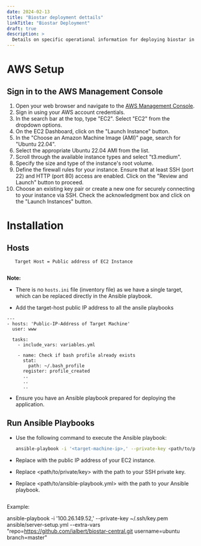 ```yaml
---
date: 2024-02-13
title: "Biostar deployment dettails"
linkTitle: "Biostar Deployment"
draft: true
description: >
  Details on specific operational information for deploying biostar in the Bioconductor core environment.
---
```


# AWS Setup

## Sign in to the AWS Management Console
1. Open your web browser and navigate to the [AWS Management Console](https://console.aws.amazon.com/).
2. Sign in using your AWS account credentials.
3. In the search bar at the top, type "EC2". Select "EC2" from the dropdown options.
4. On the EC2 Dashboard, click on the "Launch Instance" button.
5. In the "Choose an Amazon Machine Image (AMI)" page, search for "Ubuntu 22.04".
6. Select the appropriate Ubuntu 22.04 AMI from the list.
7. Scroll through the available instance types and select "t3.medium".
8. Specify the size and type of the instance's root volume. 
9. Define the firewall rules for your instance. Ensure that at least SSH (port 22) and HTTP (port 80) access are enabled. Click on the "Review and Launch" button to proceed.
10. Choose an existing key pair or create a new one for securely connecting to your instance via SSH. Check the acknowledgment box and click on the "Launch Instances" button.


# Installation

## Hosts 

```
   Target Host = Public address of EC2 Instance 
   
```

**Note:** 
- There is no `hosts.ini` file (inventory file) as we have a single target, which can be replaced directly in the Ansible playbook.

- Add the target-host public IP address to all the ansile playbooks 


``` 
---
- hosts: 'Public-IP-Address of Target Machine'
  user: www

  tasks:
    - include_vars: variables.yml

    - name: Check if bash profile already exists
      stat:
        path: ~/.bash_profile
      register: profile_created
      ..
      ..
      ..

```

- Ensure you have an Ansible playbook prepared for deploying the application.


## Run Ansible Playbooks

- Use the following command to execute the Ansible playbook:
  
  ```bash
  ansible-playbook -i '<target-machine-ip>,' --private-key <path/to/private/key> <path/to/ansible-playbook.yml> --extra-vars "repo=https://github.com/ialbert/biostar-central.git username=ubuntu branch=master"

- Replace <target-machine-ip> with the public IP address of your EC2 instance.
- Replace <path/to/private/key> with the path to your SSH private key.
- Replace <path/to/ansible-playbook.yml> with the path to your Ansible playbook.
```

```

Example:

ansible-playbook -i '100.26.149.52,' --private-key ~/.ssh/key.pem ansible/server-setup.yml --extra-vars "repo=https://github.com/ialbert/biostar-central.git username=ubuntu branch=master"

```

